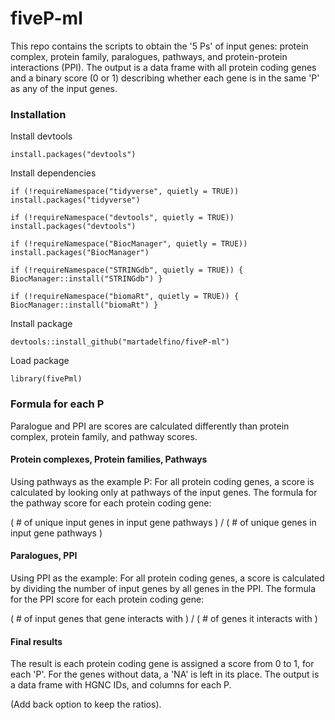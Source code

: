 # fiveP-ml

This repo contains the scripts to obtain the '5 Ps' of input genes: protein complex, protein family, paralogues, pathways, and protein-protein interactions (PPI). The output is a data frame with all protein coding genes and a binary score (0 or 1) describing whether each gene is in the same 'P' as any of the input genes.

### Installation

Install devtools

`install.packages("devtools")`

Install dependencies

```{r}
if (!requireNamespace("tidyverse", quietly = TRUE))
install.packages("tidyverse")

if (!requireNamespace("devtools", quietly = TRUE))
install.packages("devtools")

if (!requireNamespace("BiocManager", quietly = TRUE))
install.packages("BiocManager")

if (!requireNamespace("STRINGdb", quietly = TRUE)) {
BiocManager::install("STRINGdb") }

if (!requireNamespace("biomaRt", quietly = TRUE)) {
BiocManager::install("biomaRt") }

```

Install package

`devtools::install_github("martadelfino/fiveP-ml")`

Load package

`library(fivePml)`

### Formula for each P 

Paralogue and PPI are scores are calculated differently than protein complex, protein family, and pathway scores.

#### Protein complexes, Protein families, Pathways

Using pathways as the example P: For all protein coding genes, a score is calculated by looking only at pathways of the input genes. The formula for the pathway score for each protein coding gene:

( \# of unique input genes in input gene pathways ) / ( \# of unique genes in input gene pathways )

#### Paralogues, PPI

Using PPI as the example: For all protein coding genes, a score is calculated by dividing the number of input genes by all genes in the PPI. The formula for the PPI score for each protein coding gene:

( \# of input genes that gene interacts with ) / ( \# of genes it interacts with )

#### Final results

The result is each protein coding gene is assigned a score from 0 to 1, for each 'P'. For the genes without data, a 'NA' is left in its place. The output is a data frame with HGNC IDs, and columns for each P.

(Add back option to keep the ratios).
